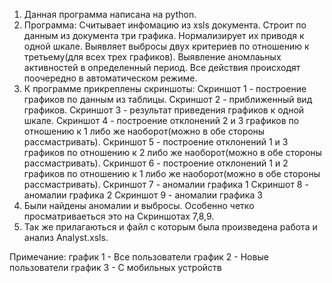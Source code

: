 1. Данная программа написана на python.
2. Программа: 
	Считывает инфомацию из xsls документа. 
	Строит по данным из документа три графика.
	Нормализирует их приводя к одной шкале.
	Выявляет выбросы двух критериев по отношению к третьему(для всех трех графиков).
	Выявление аномлаьных активностей в определенный период.
	Все действия происходят поочередно в автоматическом режиме.
3. К программе прикреплены скриншоты:
	Скриншот 1 - построение графиков по данным из таблицы.
	Скриншот 2 - приближенный вид графиков.
	Скриншот 3 - результат приведения графиков к одной шкале.
	Скриншот 4 - построение отклонений 2 и 3 графиков по отношению к 1 либо же наоборот(можно в обе стороны рассмастривать).
	Скриншот 5 - построение отклонений 1 и 3 графиков по отношению к 2 либо же наоборот(можно в обе стороны рассмастривать).
	Скриншот 6 - построение отклонений 1 и 2 графиков по отношению к 1 либо же наоборот(можно в обе стороны рассмастривать).
	Скриншот 7 - аномалии графика 1
	Скриншот 8 - аномалии графика 2
	Скриншот 9 - аномалии графика 3
4. Были найдены аномалии и выбросы. Особенно четко просматриваеться это на Скриншотах 7,8,9. 
5. Так же прилагаються и файл с которым была произведена работа и анализ Analyst.xsls.

Примечание: 
	график 1 - Все пользователи
	график 2 - Новые пользователи
	график 3 - С мобильных устройств
